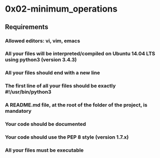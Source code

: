 # 0x02-minimum_operations
## Requirements
### Allowed editors: vi, vim, emacs
### All your files will be interpreted/compiled on Ubuntu 14.04 LTS using python3 (version 3.4.3)
### All your files should end with a new line
### The first line of all your files should be exactly #!/usr/bin/python3
### A README.md file, at the root of the folder of the project, is mandatory
### Your code should be documented
### Your code should use the PEP 8 style (version 1.7.x)
### All your files must be executable
